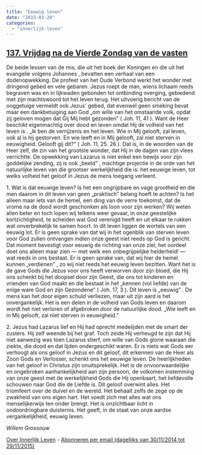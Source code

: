 ```yaml
---
title: "Eeuwig leven"
date: "2015-03-20"
categories: 
  - "innerlijk-leven"
---
```


## [137\. Vrijdag na de Vierde Zondag van de vasten](http://ift.tt/1BDQB0f)

De beide lessen van de mis, die uit het boek der Koningen en die uit het evangelie volgens Johannes , bevatten een verhaal van een dodenopwekking. De profeet van het Oude Verbond werkt het wonder met dringend gebed en vele gebaren. Jezus roept de man, wiens lichaam reeds begraven was en in lijkwaden gebonden tot ontbinding overging, gebiedend met zijn machtswoord tot het leven terug. Het uitvoerig bericht van de ooggetuige vermeldt ook Jezus' gebed, dat evenwel geen smeking bevat maar een dankbetuiging aan God „om wille van het omstaande volk, opdat zij geloven mogen dat Gij Mij hebt gezonden” ( Joh. 11, 41 ). Want de Heer beschikt eigenmachtig over dood en leven omdat Hij de volheid van het leven _is_ . „Ik ben de verrijzenis en het leven. Wie in Mij gelooft, zal leven, ook al is hij gestorven. En wie leeft en in Mij gelooft, zal niet sterven in eeuwigheid. Gelooft gij dit?” ( Joh. 11, 25. 26 ). Dat is, in de woorden van de Heer zelf, de zin van het grootste wonder, dat Hij in de dagen van zijn vlees verrichtte. De opwekking van Lazarus is niet enkel een bewijs voor zijn goddelijke zending, zij is ook „beeld” , machtige projectie in de orde van het natuurlijke leven van die grootser werkelijkheid die is: het eeuwige leven, tot welks volheid het geloof in Jezus de mens toegang verleent.

1\. Wat is dat eeuwige leven? Is het een ongrijpbare en vage grootheid en die men daarom in dit leven van geen „praktisch” belang hoeft te achten? Is het alleen maar iets van de hemel, een ding van de verre toekomst, dat de vrome na de dood wordt geschonken als loon voor zijn werken? Wij weten allen beter en toch lopen wij telkens weer gevaar, in onze geestelijke kortzichtigheid, te scheiden wat God verenigd heeft en uit elkaar te rukken wat onverbrekelijk te samen hoort. In dit leven liggen de wortels van een eeuwig lot. Er is geen sprake van dat wij in het ogenblik van sterven leven voor God zullen ontvangen indien onze geest niet reeds op God is gericht. Dat moment bevestigt voor eeuwig de richting van onze ziel, het oordeel doet ons alleen maar zien — met welk een onbegrijpelijke helderheid! — wat reeds in ons bestaat. Er is geen sprake van, dat wij hier de hemel kunnen „verdienen” , zo wij niet reeds het eeuwig leven bezitten. Want het is de gave Gods die Jezus voor ons heeft verworven door zijn bloed, die Hij ons schenkt bij het doopsel door zijn Geest, die ons tot kinderen en vrienden van God maakt en die bestaat in het „kennen (vol liefde) van de enige ware God en zijn Gezondene” ( Joh. 17, 3 ). Dit leven is „eeuwig” . De mens kan het door eigen schuld verliezen, maar uit zijn aard is het onvergankelijk. Het is een delen in de volheid van Gods leven en daarom wordt het niet verloren of afgebroken door de natuurlijke dood. „Wie leeft en in Mij gelooft, zal niet sterven in eeuwigheid.”

2\. Jezus had Lazarus lief en Hij had oprecht medelijden met de smart der zusters. Hij zelf weende bij het graf. Toch zeide Hij verheugd te zijn dat Hij niet aanwezig was toen Lazarus stierf, om wille van Gods glorie waaraan die ziekte, die dood en dat lijden ondergeschikt waren. Er is niets wat Gods eer verhoogt als ons geloof in Jezus en dit geloof, dit erkennen van de Heer als Zoon Gods en Verlosser, schenkt ons het eeuwige leven. De heerlijkheden van het geloof in Christus zijn onuitsprekelijk. Het is de onvoorwaardelijke en ongebroken aanhankelijkheid aan zijn persoon, de volkomen instemming van onze geest met de werkelijkheid Gods die Hij openbaart, het liefdevolle schouwen naar God die de Liefde is. Dit geloof overwint alles. Het triomfeert over de duivel en de wereld. Het behaalt zelfs de zege op de zwakheid van ons eigen hart. Het voedt zich met alles wat ons menselijkerwijs ten onder brengt. Het is onzichtbaar licht in ondoordringbare duisternis. Het geeft, in de staat van onze aardse vergankelijkheid, eeuwig leven.

_Willem Grossouw_

[Over Innerlijk Leven](http://ift.tt/1y6X5mY) - [Abonneren per email (dagelijks van 30/11/2014 tot 29/11/2015)](http://eepurl.com/9P3DT)
